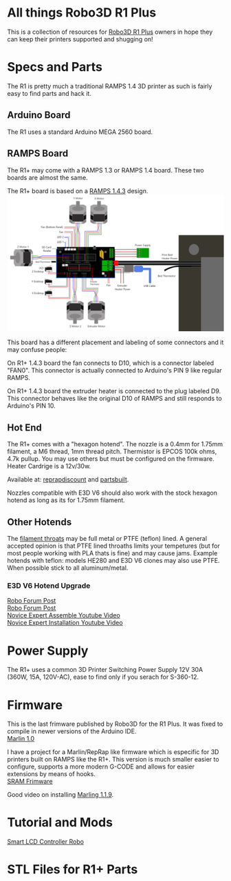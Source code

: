 # All things Robo3D R1 Plus #

This is a collection of resources for [Robo3D R1 Plus]() owners in hope they can keep their printers supported and shugging on!


# Specs and Parts #

The R1 is pretty much a traditional RAMPS 1.4 3D printer as such is fairly easy to find parts and hack it.

## Arduino Board ##

The R1 uses a standard Arduino MEGA 2560 board.

## RAMPS Board ##
The R1+ may come with a RAMPS 1.3 or RAMPS 1.4 board. These two boards are almost the same.

The R1+ board is based on a [RAMPS 1.4.3](https://reprap.org/wiki/RAMPS_1.4) design.
![RAMPS WIRING](R1WIRINGDIAG.png)

This board has a different placement and labeling of some connectors and it may confuse people:

On R1+ 1.4.3 board the fan connects to D10, which is a connector labeled "FAN0". This connector is actually connected to Arduino's PIN 9 like regular RAMPS.

On R1+ 1.4.3 board the extruder heater is connected to the plug labeled D9. This connector behaves like the original D10 of RAMPS and still responds to Arduino's PIN 10.

## Hot End ##

The R1+ comes with a "hexagon hotend".
The nozzle is a 0.4mm for 1.75mm filament, a M6 thread, 1mm thread pitch.
Thermistor is EPCOS 100k ohms, 4.7k pullup. You may use others but must be configured on the firmware.
Heater Cardrige is a 12v/30w. 

Available at: [reprapdiscount](http://www.reprapdiscount.com/hotends/67-hexagon-hotend-set.html) and [partsbuilt](https://www.partsbuilt.com/r1-hotend-assembly-robo).

Nozzles compatible with E3D V6 should also work with the stock hexagon hotend as long as its for 1.75mm filament.

## Other Hotends ##

The [filament throats](https://reprap.org/forum/read.php?14,846189,846189) may be full metal or PTFE (teflon) lined.
A general accepted opinion is that PTFE lined throaths limits your tempetures (but for most people working with PLA thats is fine) and may cause jams. Example hotends with teflon: models HE280 and E3D V6 clones may also use PTFE. When possible stick to all aluminum/metal.

### E3D V6 Hotend Upgrade ###

[Robo Forum Post](http://community.robo3d.com/index.php?threads/e3d-v6-information-installation-guides-and-review.3407/)<br>
[Robo Forum Post](http://community.robo3d.com/index.php?threads/e3d-v6-information-and-installation-guide.17598/)<br>
[Novice Expert Assemble Youtube Video](https://www.youtube.com/watch?v=0FB3MmgvWrw)<br>
[Novice Expert Installation Youtube Video](https://www.youtube.com/watch?v=sZM6MIuPorQ)<br>

# Power Supply #

The R1+ uses a common 3D Printer Switching Power Supply 12V 30A (360W, 15A, 120V-AC), ease to find only if you serach for S-360-12.

# Firmware #

This is the last frimware published by Robo3D for the R1 Plus. It was fixed to compile in newer versions of the Arduino IDE.<br>
[Marlin 1.0](ROBO3DR1PLUSV2_9APR2020.zip)<br>

I have a project for a Marlin/RepRap like firmware which is especific for 3D printers built on RAMPS like the R1+. This version is much smaller easier to configure, supports a more modern G-CODE and allows for easier extensions by means of hooks.<br>
[SRAM Frimware](https://github.com/ctkjose/R1PLUSFIRMWARE)<br>

Good video on installing [Marling 1.1.9](https://www.youtube.com/watch?v=fSx7s1q_G-c&t=79s).

# Tutorial and Mods #

[Smart LCD Controller Robo](https://www.youtube.com/watch?v=8yWX7Pn-Sg0)

# STL Files for R1+ Parts #

